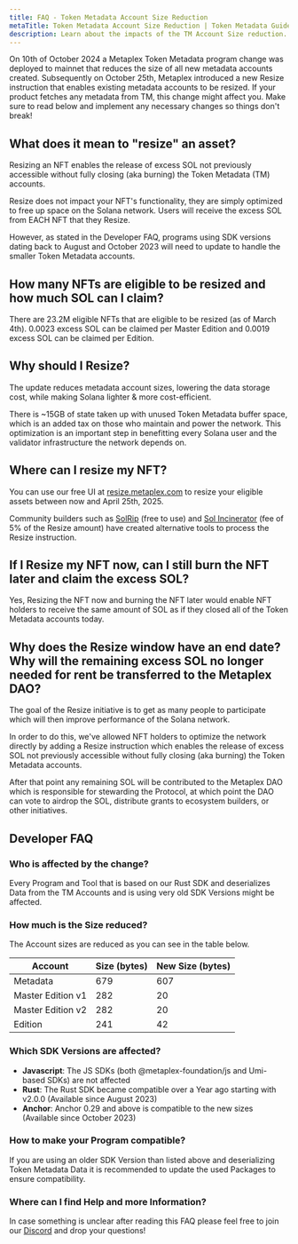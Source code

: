 ```yaml
---
title: FAQ - Token Metadata Account Size Reduction
metaTitle: Token Metadata Account Size Reduction | Token Metadata Guides
description: Learn about the impacts of the TM Account Size reduction.
---
```


On 10th of October 2024 a Metaplex Token Metadata program change was deployed to mainnet that reduces the size of all new metadata accounts created. Subsequently on October 25th, Metaplex introduced a new Resize instruction that enables existing metadata accounts to be resized. If your product fetches any metadata from TM, this change might affect you. Make sure to read below and implement any necessary changes so things don't break!

## What does it mean to "resize" an asset?

Resizing an NFT enables the release of excess SOL not previously accessible without fully closing (aka burning) the Token Metadata (TM) accounts.

Resize does not impact your NFT's functionality, they are simply optimized to free up space on the Solana network. Users will receive the excess SOL from EACH NFT that they Resize.

However, as stated in the Developer FAQ, programs using SDK versions dating back to August and October 2023 will need to update to handle the smaller Token Metadata accounts.

## How many NFTs are eligible to be resized and how much SOL can I claim?

There are 23.2M eligible NFTs that are eligible to be resized (as of March 4th). 0.0023 excess SOL can be claimed per Master Edition and 0.0019 excess SOL can be claimed per Edition.

## Why should I Resize?

The update reduces metadata account sizes, lowering the data storage cost, while making Solana lighter & more cost-efficient.

There is ~15GB of state taken up with unused Token Metadata buffer space, which is an added tax on those who maintain and power the network. This optimization is an important step in benefitting every Solana user and the validator infrastructure the network depends on.

## Where can I resize my NFT?

You can use our free UI at [resize.metaplex.com](https://resize.metaplex.com) to resize your eligible assets between now and April 25th, 2025.

Community builders such as [SolRip](https://solrip.io/) (free to use) and [Sol Incinerator](https://sol-incinerator.com/) (fee of 5% of the Resize amount) have created alternative tools to process the Resize instruction.

## If I Resize my NFT now, can I still burn the NFT later and claim the excess SOL?

Yes, Resizing the NFT now and burning the NFT later would enable NFT holders to receive the same amount of SOL as if they closed all of the Token Metadata accounts today.

## Why does the Resize window have an end date? Why will the remaining excess SOL no longer needed for rent be transferred to the Metaplex DAO?

The goal of the Resize initiative is to get as many people to participate which will then improve performance of the Solana network.

In order to do this, we've allowed NFT holders to optimize the network directly by adding a Resize instruction which enables the release of excess SOL not previously accessible without fully closing (aka burning) the Token Metadata accounts.

After that point any remaining SOL will be contributed to the Metaplex DAO which is responsible for stewarding the Protocol, at which point the DAO can vote to airdrop the SOL, distribute grants to ecosystem builders, or other initiatives.

## Developer FAQ

### Who is affected by the change?

Every Program and Tool that is based on our Rust SDK and deserializes Data from the TM Accounts and is using very old SDK Versions might be affected.

### How much is the Size reduced?

The Account sizes are reduced as you can see in the table below.

| Account           | Size (bytes) | New Size (bytes) |
| ----------------- | ------------ | ---------------- |
| Metadata          | 679          | 607              |
| Master Edition v1 | 282          | 20               |
| Master Edition v2 | 282          | 20               |
| Edition           | 241          | 42               |

### Which SDK Versions are affected?

* **Javascript**: The JS SDKs (both @metaplex-foundation/js and Umi-based SDKs) are not affected
* **Rust**: The Rust SDK became compatible over a Year ago starting with v2.0.0 (Available since August 2023)
* **Anchor**: Anchor 0.29 and above is compatible to the new sizes (Available since October 2023)

### How to make your Program compatible?

If you are using an older SDK Version than listed above and deserializing Token Metadata Data it is recommended to update the used Packages to ensure compatibility.

### Where can I find Help and more Information?

In case something is unclear after reading this FAQ please feel free to join our [Discord](https://discord.gg/metaplex) and drop your questions!
